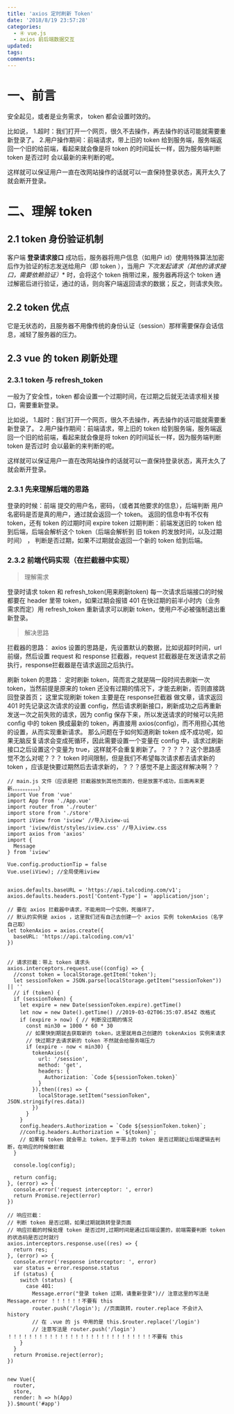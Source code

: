 ```yaml
---
title: 'axios 定时刷新 Token'
date: '2018/8/19 23:57:28'
categories:
  - ④ vue.js
  - axios 前后端数据交互
updated:
tags:
comments:
---
```


# 一、前言

安全起见，或者是业务需求， token 都会设置时效的。

比如说，
1.超时：我们打开一个网页，很久不去操作，再去操作的话可能就需要重新登录了。
2.用户操作期间：前端请求，带上旧的 token 给到服务端，服务端返回一个旧的给前端，看起来就会像是将 token 的时间延长一样，因为服务端判断 token 是否过时
  会以最新的来判断的呢。
  
这样就可以保证用户一直在改网站操作的话就可以一直保持登录状态，离开太久了就会断开登录。

# 二、理解 token

## 2.1 token 身份验证机制

客户端 **登录请求接口** 成功后，服务器将用户信息（如用户 id）使用特殊算法加密后作为验证的标志发送给用户（即 token ），当用户 **下次发起请求*（其他的请求接口，需要依赖验证）** 时，会将这个 token 捎带过来，服务器再将这个 token 通过解密后进行验证，通过的话，则向客户端返回请求的数据；反之，则请求失败。

## 2.2 token 优点

它是无状态的，且服务器不用像传统的身份认证（session）那样需要保存会话信息，减轻了服务器的压力。

## 2.3 vue 的 token 刷新处理

### 2.3.1 token 与 refresh_token

一般为了安全性，token 都会设置一个过期时间，在过期之后就无法请求相关接口，需要重新登录。

比如说，
1.超时：我们打开一个网页，很久不去操作，再去操作的话可能就需要重新登录了。
2.用户操作期间：前端请求，带上旧的 token 给到服务端，服务端返回一个旧的给前端，看起来就会像是将 token 的时间延长一样，因为服务端判断 token 是否过时
  会以最新的来判断的呢。
  
这样就可以保证用户一直在改网站操作的话就可以一直保持登录状态，离开太久了就会断开登录。

### 2.3.1 先来理解后端的思路

登录的时候：前端 提交的用户名，密码，（或者其他要求的信息），后端判断 用户名密码是否是真的用户，通过就会返回一个 token。
           返回的信息中有不仅有 token，还有 token 的过期时间 expire
token 过期判断：前端发送旧的 token 给到后端，后端会解析这个 token（后端会解析到 旧 token 的发放时间，以及过期时间） ，
          判断是否过期，如果不过期就会返回一个新的 token 给到后端。

### 2.3.2 前端代码实现（在拦截器中实现）

>理解需求

登录时请求 token 和 refresh_token(用来刷新token)
每一次请求后端接口的时候都要在 header 里带 token，如果过期会报错 401
在快过期的前半小时内（业务需求而定）用 refresh_token 重新请求可以刷新 token，使用户不必被强制退出重新登录。

>解决思路

拦截器的思路：
    axios 设置的思路是，先设置默认的数据，比如说超时时间，url 前缀，然后设置 request 和 response 拦截器，request 拦截器是在发送请求之前执行，response拦截器是在请求返回之后执行。

刷新 token 的思路：
    定时刷新 token，简而言之就是隔一段时间去刷新一次 token，当然前提是原来的 token 还没有过期的情况下，才能去刷新，否则直接跳回登录首页；
    这里实现刷新 token 主要是在 response拦截器 做文章，请求返回 401 时先记录这次请求的设置 config，然后请求刷新接口，刷新成功之后再重新发送一次之前失败的请求，因为 config 保存下来，所以发送请求的时候可以先把 config 中的 token 换成最新的 token，再直接用 axios(config)，而不用担心其他的设置，从而实现重新请求。
    那么问题在于如何知道刷新 token 成不成功呢，如果无脑反复请求会变成死循环，因此需要设置一个变量在 config 中，请求过刷新接口之后设置这个变量为 true，这样就不会重复刷新了。？？？？？这个思路感觉不怎么对呢？？？
    token 时间限制，但是我们不希望每次请求都去请求新的 token ，应该是快要过期然后去请求新的，？？？感觉不是上面这样解决啊？？

```JS
// main.js 文件（应该是把 拦截器放到其他页面的，但是放置不成功，后面再来更新。。。。。。。。。。）
import Vue from 'vue'
import App from './App.vue'
import router from './router'
import store from './store'
import iView from 'iview' //导入iview-ui
import 'iview/dist/styles/iview.css' //导入iview.css
import axios from 'axios'
import {
  Message
} from 'iview'

Vue.config.productionTip = false
Vue.use(iView); //全局使用iview


axios.defaults.baseURL = 'https://api.talcoding.com/v1';
axios.defaults.headers.post['Content-Type'] = 'application/json';

// 要在 axios 拦截器中请求，不能用同一个实例，死循环了，
// 默认的实例是 axios ，这里我们还有自己去创建一个 axios 实例 tokenAxios（名字自己取）
let tokenAxios = axios.create({
  baseURL: 'https://api.talcoding.com/v1'
})


// 请求拦截：带上 token 请求头
axios.interceptors.request.use((config) => {
  //const token = localStorage.getItem('token');
  let sessionToken = JSON.parse(localStorage.getItem("sessionToken")) || ''
  // if (token) {
  if (sessionToken) {
    let expire = new Date(sessionToken.expire).getTime()
    let now = new Date().getTime() //2019-03-02T06:35:07.854Z 改格式
    if (expire > now) { // 判断没过期的情况
      const min30 = 1000 * 60 * 30
      // 如果快到期就去获取新的 token，这里就用自己创建的 tokenAxios 实例来请求
      // 快过期才去请求新的 token 不然就会给服务端压力
      if (expire - now < min30) {
        tokenAxios({
          url: '/session',
          method: 'get',
          headers: {
            Authorization: `Code ${sessionToken.token}`
          }
        }).then((res) => {
          localStorage.setItem("sessionToken", JSON.stringify(res.data))
        })
      }
    }
    config.headers.Authorization = `Code ${sessionToken.token}`;
    //config.headers.Authorization = `${token}`;
    // 如果有 token 就会带上 token，至于带上的 token 是否过期就让后端逻辑去判断，在响应的时候做拦截
  }

  console.log(config);

  return config;
}, (error) => {
  console.error('request interceptor: ', error)
  return Promise.reject(error)
})

// 响应拦截：
// 判断 token 是否过期，如果过期就跳转登录页面
// 响应拦截的时候处理 token 是否过时,过期时间是通过后端设置的，前端需要判断 token 的状态码是否过时就行
axios.interceptors.response.use((res) => {
  return res;
}, (error) => {
  console.error('response interceptor: ', error)
  var status = error.response.status
  if (status) {
    switch (status) {
      case 401:
        Message.error("登录 token 过期，请重新登录")// 注意这里的写法是 Message.error ！！！！！！不要有 this
        router.push('/login'); //页面跳转，router.replace 不会计入 history
        // 在 .vue 的 js 中用的是 this.$router.replace('/login')
        // 注意写法是 router.push('/login') ！！！！！！！！！！！！！！！！！！！！！！！！！！！！不要有 this
    }
  }
  return Promise.reject(error);
})


new Vue({
  router,
  store,
  render: h => h(App)
}).$mount('#app')
```